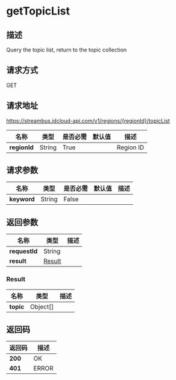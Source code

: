 # getTopicList


## 描述
Query the topic list, return to the topic collection

## 请求方式
GET

## 请求地址
https://streambus.jdcloud-api.com/v1/regions/{regionId}/topicList

|名称|类型|是否必需|默认值|描述|
|---|---|---|---|---|
|**regionId**|String|True||Region ID|

## 请求参数
|名称|类型|是否必需|默认值|描述|
|---|---|---|---|---|
|**keyword**|String|False|||


## 返回参数
|名称|类型|描述|
|---|---|---|
|**requestId**|String||
|**result**|[Result](##Result)||


### <a name="Result">Result</a>
|名称|类型|描述|
|---|---|---|
|**topic**|Object[]||

## 返回码
|返回码|描述|
|---|---|
|**200**|OK|
|**401**|ERROR|
